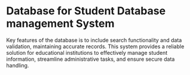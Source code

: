 # Database for Student Database management System
  Key features of the database is to include search functionality and data validation, maintaining accurate records. This system provides a reliable solution for educational institutions to effectively manage student information, streamline administrative tasks, and ensure secure data handling.
